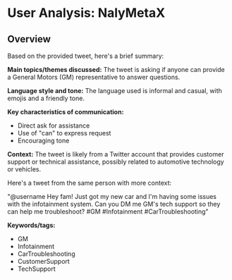 # User Analysis: NalyMetaX

## Overview

Based on the provided tweet, here's a brief summary:

**Main topics/themes discussed:** The tweet is asking if anyone can provide a General Motors (GM) representative to answer questions.

**Language style and tone:** The language used is informal and casual, with emojis and a friendly tone.

**Key characteristics of communication:**

* Direct ask for assistance
* Use of "can" to express request
* Encouraging tone

**Context:** The tweet is likely from a Twitter account that provides customer support or technical assistance, possibly related to automotive technology or vehicles.

Here's a tweet from the same person with more context:

"@username Hey fam! Just got my new car and I'm having some issues with the infotainment system. Can you DM me GM's tech support so they can help me troubleshoot? #GM #Infotainment #CarTroubleshooting"

**Keywords/tags:** 

* GM
* Infotainment
* CarTroubleshooting
* CustomerSupport
* TechSupport